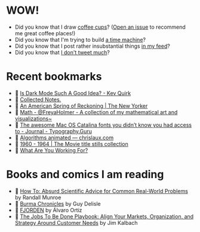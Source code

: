 # WOW!

- Did you know that I draw [coffee cups](https://papercups.mamuso.net/)? ([Open an issue](https://github.com/mamuso/papercups/issues) to recommend me great coffee places!)
- Did you know that I'm trying to build [a time machine](https://github.com/mamuso/fluxcapacitor)?
- Did you know that I post rather insubstantial things [in my feed](https://feed.mamuso.net/)?
- Did you know that [I don't tweet much](https://twitter.com/mamuso)?

# Recent bookmarks

- 👀 [Is Dark Mode Such A Good Idea? - Kev Quirk](https://kevq.uk/is-dark-mode-such-a-good-idea/)
- 👀 [Collected Notes.](https://collectednotes.com/)
- 👀 [An American Spring of Reckoning | The New Yorker](https://www.newyorker.com/magazine/2020/06/22/an-american-spring-of-reckoning)
- 👀 [Math - @FreyaHolmer - A collection of my mathematical art and visualizations~](https://twitter.com/FreyaHolmer/timelines/1215413954505297922)
- 👀 [The awesome Mac OS Catalina fonts you didn’t know you had access to - Journal - Typography.Guru](https://typography.guru/journal/awesome-catalina-fonts/)
- 👀 [Algorithms animated — chrislaux.com](https://www.chrislaux.com/)
- 👀 [1960 - 1964 | The Movie title stills collection](http://annyas.com/screenshots/1960-1964/)
- 👀 [What Are You Working For?](https://jackmcdade.com/what-are-you-working-for?ref=brianlovin.com)


# Books and comics I am reading

- 📘 [How To: Absurd Scientific Advice for Common Real-World Problems](https://www.goodreads.com/book/show/43851501) by Randall Munroe
- 📘 [Burma Chronicles](https://www.goodreads.com/book/show/3023792) by Guy Delisle
- 📘 [FJORDEN](https://www.goodreads.com/book/show/13008650) by Álvaro Ortiz
- 📘 [The Jobs To Be Done Playbook: Align Your Markets, Organization, and Strategy Around Customer Needs](https://www.goodreads.com/book/show/52105688) by Jim Kalbach

